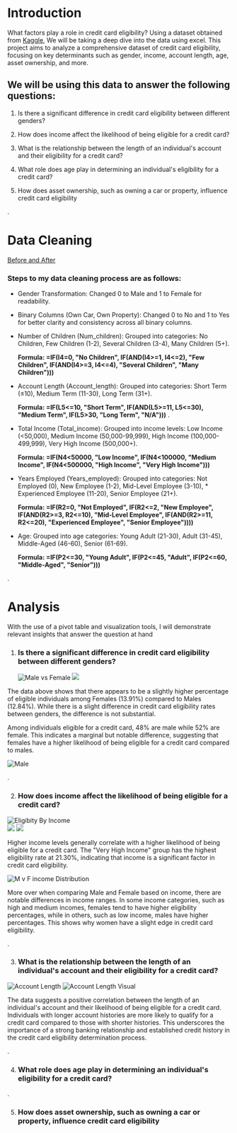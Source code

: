 # Introduction
What factors play a role in credit card eligibility? Using a dataset obtained from [Kaggle](https://www.kaggle.com/datasets/rohit265/credit-card-eligibility-data-determining-factors), We will be taking a deep dive into the data using excel. This project aims to analyze a comprehensive dataset of credit card eligibility, focusing on key determinants such as gender, income, account length, age, asset ownership, and more. 

## We will be using this data to answer the following questions:
1) Is there a significant difference in credit card eligibility between different genders?
2) How does income affect the likelihood of being eligible for a credit card?
3) What is the relationship between the length of an individual's account and their eligibility for a credit card?
4) What role does age play in determining an individual's eligibility for a credit card?

5) How does asset ownership, such as owning a car or property, influence credit card eligibility


.
# Data Cleaning 
[Before and After](/Dataset%20Img/)

### Steps to my data cleaning process are as follows:
* Gender Transformation: Changed 0 to Male and 1 to Female for readability.
* Binary Columns (Own Car, Own Property): Changed 0 to No and 1 to Yes for better clarity and consistency across all binary columns.
* Number of Children (Num_children): Grouped into categories: No Children, Few Children (1-2), Several Children (3-4), Many Children (5+).

   **Formula: =IF(I4=0, "No Children", IF(AND(I4>=1, I4<=2), "Few Children", IF(AND(I4>=3, I4<=4), "Several Children", "Many Children")))** 

* Account Length (Account_length): Grouped into categories: Short Term (≤10), Medium Term (11-30), Long Term (31+).

  **Formula: =IF(L5<=10, "Short Term", IF(AND(L5>=11, L5<=30), "Medium Term", IF(L5>30, "Long Term", "N/A")))**
.
* Total Income (Total_income): Grouped into income levels: Low Income (<50,000), Medium Income (50,000-99,999), High Income (100,000-499,999), Very High Income (500,000+).

  **Formula: =IF(N4<50000, "Low Income", IF(N4<100000, "Medium Income", IF(N4<500000, "High Income", "Very High Income")))**

* Years Employed (Years_employed): Grouped into categories: Not Employed (0), New Employee (1-2), Mid-Level Employee (3-10), * Experienced Employee (11-20), Senior Employee (21+).

  **Formula: =IF(R2=0, "Not Employed", IF(R2<=2, "New Employee", IF(AND(R2>=3, R2<=10), "Mid-Level Employee", IF(AND(R2>=11, R2<=20), "Experienced Employee", "Senior Employee"))))**

* Age: Grouped into age categories: Young Adult (21-30), Adult (31-45), Middle-Aged (46-60), Senior (61-69).

  **Formula: =IF(P2<=30, "Young Adult", IF(P2<=45, "Adult", IF(P2<=60, "Middle-Aged", "Senior")))**

 .

# Analysis
With the use of a pivot table and visualization tools, I will demonstrate relevant insights that answer the question at hand
1) ### Is there a significant difference in credit card eligibility between different genders?

   ![Male vs Female](https://github.com/AbdoulMohd/CreditCard_Eligibility_Project-Excel-/blob/main/%231%20Visualization/Eligibility%20By%20Gender.png?raw=true) ![](https://github.com/AbdoulMohd/CreditCard_Eligibility_Project-Excel-/blob/main/%231%20Visualization/Eligibility%20By%20Gender%20Visual.png?raw=true)
  
 The data above shows that there appears to be a slightly higher percentage of eligible individuals among Females (13.91%) compared to Males (12.84%). While there is a slight difference in credit card eligibility rates between genders, the difference is not substantial.

 Among individuals eligible for a credit card, 48% are male while 52% are female. This indicates a marginal but notable difference, suggesting that females have a higher likelihood of being eligible for a credit card compared to males.

![Male](https://github.com/AbdoulMohd/CreditCard_Eligibility_Project-Excel-/blob/main/%231%20Visualization/Male%20vs%20Female%20Visual.png?raw=true)

.

2) ### How does income affect the likelihood of being eligible for a credit card?

![Eligibity By Income](https://github.com/AbdoulMohd/CreditCard_Eligibility_Project-Excel-/blob/main/%232%20Visualization/Eligibity%20By%20Income%20Visual.png?raw=true)  
![](https://github.com/AbdoulMohd/CreditCard_Eligibility_Project-Excel-/blob/main/%232%20Visualization/Eligibility%20By%20Income.png?raw=true) ![](https://github.com/AbdoulMohd/CreditCard_Eligibility_Project-Excel-/blob/main/%232%20Visualization/%25%20Eligibible.png?raw=true) 

Higher income levels generally correlate with a higher likelihood of being eligible for a credit card. The "Very High Income" group has the highest eligibility rate at 21.30%, indicating that income is a significant factor in credit card eligibility.

![M v F income Distribution](https://github.com/AbdoulMohd/CreditCard_Eligibility_Project-Excel-/blob/main/%232%20Visualization/M%20vs%20F%20income%20distrubution.png?raw=true) 

More over when comparing Male and Female based on income, there are notable differences in income ranges. In some income categories, such as high and medium incomes, females tend to have higher eligibility percentages, while in others, such as low income, males have higher percentages. This shows why women have a slight edge in credit card eligibility. 

.

3) ### What is the relationship between the length of an individual's account and their eligibility for a credit card?

![Account Length](https://github.com/AbdoulMohd/CreditCard_Eligibility_Project-Excel-/blob/main/%233%20Visualization/Account%20Length.png?raw=true) ![Account Length Visual](https://github.com/AbdoulMohd/CreditCard_Eligibility_Project-Excel-/blob/main/%233%20Visualization/Account%20Length%20Visual.png?raw=true)

The data suggests a positive correlation between the length of an individual's account and their likelihood of being eligible for a credit card. Individuals with longer account histories are more likely to qualify for a credit card compared to those with shorter histories. This underscores the importance of a strong banking relationship and established credit history in the credit card eligibility determination process.

.

4) ### What role does age play in determining an individual's eligibility for a credit card?

.

5) ### How does asset ownership, such as owning a car or property, influence credit card eligibility